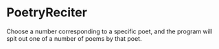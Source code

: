 # PoetryReciter
Choose a number corresponding to a specific poet, and the program will spit out one of a number of poems by that poet.
